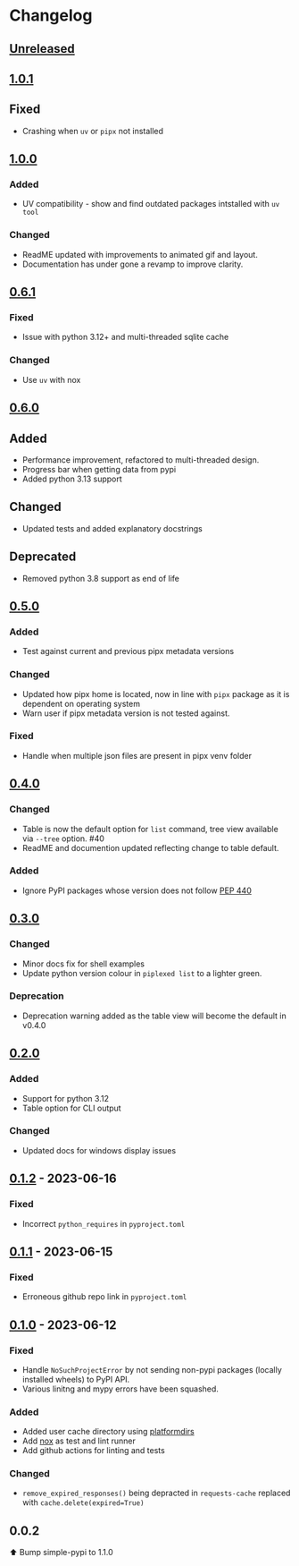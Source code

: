 # Changelog

## [Unreleased](https://github.com/aj-white/piplexed/compare/v1.0.1...HEAD)

## [1.0.1](https://github.com/aj-white/piplexed/compare/v1.0.0...v1.0.1)

## Fixed

- Crashing when `uv` or `pipx` not installed

## [1.0.0](https://github.com/aj-white/piplexed/compare/v0.6.1...v1.0.0)

### Added

- UV compatibility - show and find outdated packages intstalled with `uv tool`

### Changed

- ReadME updated with improvements to animated gif and layout.
- Documentation has under gone a revamp to improve clarity.

## [0.6.1](https://github.com/aj-white/piplexed/compare/v0.6.0...v0.6.1)


### Fixed

- Issue with python 3.12+ and multi-threaded sqlite cache

### Changed

- Use `uv` with nox



## [0.6.0](https://github.com/aj-white/piplexed/compare/v0.5.0...v0.6.0)


## Added

- Performance improvement, refactored to multi-threaded design.
- Progress bar when getting data from pypi
- Added python 3.13 support

## Changed
- Updated tests and added explanatory docstrings

## Deprecated

- Removed python 3.8 support as end of life

## [0.5.0](https://github.com/aj-white/piplexed/compare/v0.4.0...v0.5.0)

### Added
- Test against current and previous pipx metadata versions

### Changed
- Updated how pipx home is located, now in line with `pipx` package as it is dependent on operating system
- Warn user if pipx metadata version is not tested against.

### Fixed
- Handle when multiple json files are present in pipx venv folder

## [0.4.0](https://github.com/aj-white/piplexed/compare/v0.3.0...v0.4.0)

### Changed
- Table is now the default option for `list` command, tree view available via `--tree` option. #40
- ReadME and documention updated reflecting change to table default.

### Added
- Ignore PyPI packages whose version does not follow [PEP 440](https://peps.python.org/pep-0440/)

## [0.3.0](https://github.com/aj-white/piplexed/compare/v0.2.0...v0.3.0)

### Changed
- Minor docs fix for shell examples
- Update python version colour in `piplexed list` to a lighter green.

### Deprecation
- Deprecation warning added as the table view will become the default in v0.4.0

## [0.2.0](https://github.com/aj-white/piplexed/compare/v0.1.2...v0.2.0)

### Added

- Support for python 3.12
- Table option for CLI output

### Changed

- Updated docs for windows display issues


## [0.1.2](https://github.com/aj-white/piplexed/compare/v0.1.1...v0.1.2) - 2023-06-16

### Fixed

- Incorrect `python_requires` in `pyproject.toml`

## [0.1.1](https://github.com/aj-white/piplexed/compare/v0.1.0...v0.1.1) - 2023-06-15

### Fixed

- Erroneous github repo link in `pyproject.toml`

## [0.1.0](https://github.com/aj-white/piplexed/tag/v0.1.0) - 2023-06-12

### Fixed

- Handle `NoSuchProjectError` by not sending non-pypi packages (locally installed wheels) to PyPI API.
- Various linitng and mypy errors have been squashed.



### Added

- Added user cache directory using [platformdirs](https://github.com/platformdirs/platformdirs)
- Add [nox](https://github.com/wntrblm/nox) as test and lint runner
- Add github actions for linting and tests

### Changed

- `remove_expired_responses()` being depracted in `requests-cache` replaced with `cache.delete(expired=True)`


## 0.0.2

⬆ Bump simple-pypi to 1.1.0